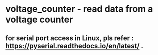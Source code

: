 # voltage_counter - read data from a voltage counter

## for serial port access in Linux, pls refer : https://pyserial.readthedocs.io/en/latest/ .
